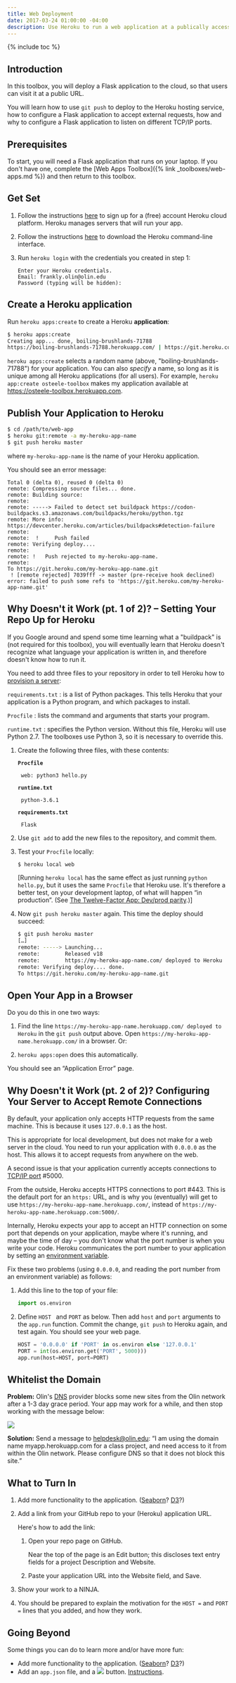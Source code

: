```yaml
---
title: Web Deployment
date: 2017-03-24 01:00:00 -04:00
description: Use Heroku to run a web application at a publically accessible URL.
---
```


{% include toc %}

## Introduction

In this toolbox, you will deploy a Flask application to the cloud, so that users can visit it at a public
URL.

You will learn how to use `git push` to deploy to the Heroku hosting service, how to configure a Flask application to accept external requests, how and why to configure a Flask application to listen on different TCP/IP ports.

## Prerequisites

To start, you will need a Flask application that runs on your laptop. If you don't have one, complete the [Web Apps Toolbox]({% link _toolboxes/web-apps.md %}) and then return to this toolbox.

## Get Set

1. Follow the instructions [here](https://signup.heroku.com) to sign up for
   a (free) account Heroku cloud platform. Heroku manages servers that will
   run your app.

2. Follow the instructions [here](https://devcenter.heroku.com/articles/heroku-cli#download-and-install) to download the Heroku command-line interface.

3. Run `heroku login` with the credentials you created in step 1:

    ```
    Enter your Heroku credentials.
    Email: frankly.olin@olin.edu
    Password (typing will be hidden):
    ```

## Create a Heroku application

Run `heroku apps:create` to create a Heroku **application**:

``` bash
$ heroku apps:create                                                                              web-app
Creating app... done, boiling-brushlands-71788
https://boiling-brushlands-71788.herokuapp.com/ | https://git.heroku.com/boiling-brushlands-71788.git
```

`heroku apps:create` selects a random name (above, "boiling-brushlands-71788")
for your application. You can also *specify* a name, so long as it is unique
among all Heroku applications (for all users). For example, `heroku app:create osteele-toolbox` makes my application available at <https://osteele-toolbox.herokuapp.com>.

## Publish Your Application to Heroku

``` bash
$ cd /path/to/web-app
$ heroku git:remote -a my-heroku-app-name
$ git push heroku master
```

where `my-heroku-app-name` is the name of your Heroku application.

You should see an error message:

```
Total 0 (delta 0), reused 0 (delta 0)
remote: Compressing source files... done.
remote: Building source:
remote:
remote: -----> Failed to detect set buildpack https://codon-buildpacks.s3.amazonaws.com/buildpacks/heroku/python.tgz
remote: More info: https://devcenter.heroku.com/articles/buildpacks#detection-failure
remote:
remote:  !     Push failed
remote: Verifying deploy....
remote:
remote: !	Push rejected to my-heroku-app-name.
remote:
To https://git.heroku.com/my-heroku-app-name.git
 ! [remote rejected] 7039fff -> master (pre-receive hook declined)
error: failed to push some refs to 'https://git.heroku.com/my-heroku-app-name.git'
```


## Why Doesn't it Work (pt. 1 of 2)? – Setting Your Repo Up for Heroku

If you Google around and spend some time learning what a "buildpack" is
(not required for this toolbox), you will eventually learn that Heroku
doesn't recognize what language your application is written in, and
therefore doesn't know how to run it.

You need to add three files to your repository in order to tell Heroku
how to [provision a server](https://en.wikipedia.org/wiki/Provisioning#Server_provisioning):

`requirements.txt`
: is a list of Python packages. This tells Heroku that your application is a Python
  program, and which packages to install.

`Procfile`
: lists the command and arguments that starts your program.

`runtime.txt`
: specifies the Python version. Without this file, Heroku will use Python 2.7.
The toolboxes use Python 3, so it is necessary to override this.

1. Create the following three files, with these contents:

    **`Procfile`**

        web: python3 hello.py

    **`runtime.txt`**

        python-3.6.1

    **`requirements.txt`**

        Flask

2. Use `git add` to add the new files to the repository, and commit them.

3. Test your `Procfile` locally:

    ``` bash
    $ heroku local web
    ```

      [Running `heroku local` has the same effect as just running  `python hello.py`, but it uses the same `Procfile` that Heroku use. It's therefore a better test, on your development laptop, of what will happen “in production”. (See [The Twelve-Factor App: Dev/prod parity](https://12factor.net/dev-prod-parity).)]

4. Now `git push heroku master` again. This time the deploy should succeed:

    ``` bash
    $ git push heroku master
    […]
    remote: -----> Launching...
    remote:        Released v18
    remote:        https://my-heroku-app-name.com/ deployed to Heroku
    remote: Verifying deploy.... done.
    To https://git.heroku.com/my-heroku-app-name.git
    ```

## Open Your App in a Browser

Do you do this in one two ways:

1. Find the line `https://my-heroku-app-name.herokuapp.com/ deployed to Heroku`
   in the `git push` output above. Open `https://my-heroku-app-name.herokuapp.com/`
   in a browser. Or:

2. `heroku apps:open` does this automatically.

You should see an “Application Error” page.


## Why Doesn't it Work (pt. 2 of 2)? Configuring Your Server to Accept Remote Connections

By default, your application only accepts HTTP requests from the same machine.
This is because it uses `127.0.0.1` as the host.

This is appropriate for local development, but does not make for a web server in the cloud. You need to run your application with `0.0.0.0` as the host. This allows it to accept requests from anywhere on the web.

A second issue is that your application currently accepts connections to [TCP/IP port](http://www.bullguard.com/bullguard-security-center/pc-security/computer-security-resources/tcp-ip-ports.aspx) #5000.

From the outside, Heroku accepts HTTPS connections to port #443. This is the default port for an `https:` URL, and is why you (eventually) will get to  use `https://my-heroku-app-name.herokuapp.com/`, instead of `https://my-heroku-app-name.herokuapp.com:5000/`.

Internally, Heroku expects your app to accept an HTTP connection on some port that depends on your application, maybe where it's running, and maybe the time of day – you don't know what the port number is when you write your code. Heroku communicates the port number to your application by setting an [environment variable](https://en.wikipedia.org/wiki/Environment_variable).

Fix these two problems (using `0.0.0.0`, and reading the port number from an environment variable) as follows:

1. Add this line to the top of your file:

    ``` python
    import os.environ
    ```

2. Define `HOST ` and `PORT` as below. Then add `host` and `port` arguments to the `app.run` function. Commit the change, `git push` to Heroku again, and test again. You should see your web page.

    ``` python
    HOST = '0.0.0.0' if 'PORT' in os.environ else '127.0.0.1'
    PORT = int(os.environ.get('PORT', 5000)))
    app.run(host=HOST, port=PORT)
    ```


## Whitelist the Domain

**Problem:** Olin's [DNS](https://en.wikipedia.org/wiki/Domain_Name_System) provider blocks some new sites from the Olin network after a 1-3 day grace period.
Your app may work for a while, and then stop working with the message below:

![](/images/toolboxes/heroku/it_security_message.png)

**Solution:** Send a message to <helpdesk@olin.edu>: “I am using the domain name myapp.herokuapp.com for a class project, and need access to it from within the Olin network. Please configure DNS so that it does not block this site.”

## What to Turn In

1. Add more functionality to the application. ([Seaborn](http://seaborn.pydata.org)? [D3](https://d3js.org)?)

2. Add a link from your GitHub repo to your (Heroku) application URL.

   Here's how to add the link:

   1. Open your repo page on GitHub.

      Near the top of the page is an Edit button;
      this discloses text entry fields for a project Description and Website.

   2. Paste your application URL into the Website field, and Save.

3. Show your work to a NINJA.

4. You should be prepared to explain the motivation for the `HOST =` and `PORT =` lines that you added, and how they work.

## Going Beyond

Some things you can do to learn more and/or have more fun:

* Add more functionality to the application. ([Seaborn](http://seaborn.pydata.org)? [D3](https://d3js.org)?)
* Add an `app.json` file, and a ![](https://www.herokucdn.com/deploy/button.svg) button. [Instructions](https://devcenter.heroku.com/articles/heroku-button).
